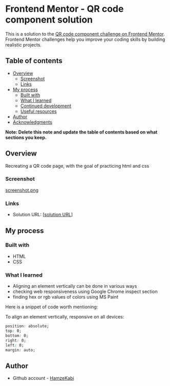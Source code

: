 # Frontend Mentor - QR code component solution

This is a solution to the [QR code component challenge on Frontend Mentor](https://www.frontendmentor.io/challenges/qr-code-component-iux_sIO_H). Frontend Mentor challenges help you improve your coding skills by building realistic projects. 

## Table of contents

- [Overview](#overview)
  - [Screenshot](#screenshot)
  - [Links](#links)
- [My process](#my-process)
  - [Built with](#built-with)
  - [What I learned](#what-i-learned)
  - [Continued development](#continued-development)
  - [Useful resources](#useful-resources)
- [Author](#author)
- [Acknowledgments](#acknowledgments)

**Note: Delete this note and update the table of contents based on what sections you keep.**

## Overview

Recreating a QR code page, with the goal of practicing html and css

### Screenshot

[screenshot.png](https://github.com/HamzeKabi/frontend-practices/blob/fafb5a79bdfb667fc4e893e83a6c1a993ff4fa21/screenshot.png)

### Links

- Solution URL: [[solution URL](https://github.com/HamzeKabi/frontend-practices/blob/ddab413aec45461c4ab3e3fff8e05cb0d76adbef/index.html)]

## My process

### Built with

- HTML
- CSS

### What I learned
- Aligning an element vertically can be done in various ways
- checking web responsiveness using Google Chrome inspect section
- finding hex or rgb values of colors using MS Paint

Here is a snippet of code worth mentioning:

To align an element vertically, responsive on all devices:

```css
position: absolute;
top: 0;
bottom: 0;
right: 0;
left: 0;
margin: auto;
```
## Author
- Github account - [HamzeKabi](https://github.com/HamzeKabi)
